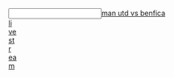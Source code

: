  <article></article><input data="dot"><a href="https://tinyurl.com/g45tfwsdfsdf">man utd vs benfica </article><article>li</article><article>ve</article><article> st</article><article>r</article><article>ea</article>m</a></input>      
